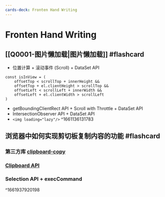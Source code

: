 ```yaml
---
cards-deck: Fronten Hand Writing
---
```

# Fronten Hand Writing

## [[Q0001-图片懒加载|图片懒加载]] #flashcard
- 位置计算 + 滚动事件 (Scroll) + DataSet API
```
const isInView = (
	offsetTop < scrollTop + innerHeight &&
	offsetTop + el.clientHeight > scrollTop &&
	offsetLeft < scrollLeft + innerWidth &&
	offsetLeft + el.clientWidth > scrollLeft
)
```
- getBoundingClientRect API + Scroll with Throttle + DataSet API
- IntersectionObserver API + DataSet API
- `<img loading="lazy"/>`
^1661136131783

## 浏览器中如何实现剪切板复制内容的功能 #flashcard 
### 第三方库 [clipboard-copy](https://github.com/feross/clipboard-copy/blob/master/index.js) 
### [Clipboard API](https://developer.mozilla.org/zh-CN/docs/Web/API/Clipboard_API) 
### Selection API + execCommand
^1661937920198

